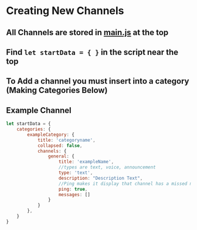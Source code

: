 # Creating New Channels
## All Channels are stored in [main.js](https://github.com/MrBacon470/Void-Development-Incremental/blob/main/src/main.js) at the top
## Find `let startData = { }` in the script near the top
## To Add a channel you must insert into a category (Making Categories Below)
## Example Channel
```js
let startData = {
    categories: {
        exampleCategory: {
            title: 'categoryname',
            collapsed: false,
            channels: {
                general: {
                    title: 'exampleName',
                    //types are text, voice, announcement
                    type: 'text',
                    description: "Description Text",
                    //Ping makes it display that channel has a missed message (true or false)
                    ping: true,
                    messages: []
                }
            }
        },
    }
}
```
